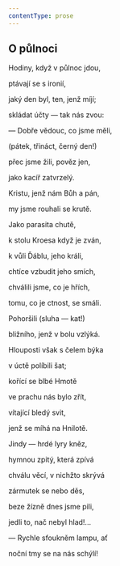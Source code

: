 ```yaml
---
contentType: prose
---
```


## O půlnoci

Hodiny, když v půlnoc jdou,

ptávají se s ironií,

jaký den byl, ten, jenž míjí;

skládat účty — tak nás zvou:

— Dobře vědouc, co jsme měli,

(pátek, třináct, černý den!)

přec jsme žili, pověz jen,

jako kacíř zatvrzelý.

Kristu, jenž nám Bůh a pán,

my jsme rouhali se krutě.

Jako parasita chutě,

k stolu Kroesa když je zván,

k vůli Ďáblu, jeho králi,

chtíce vzbudit jeho smích,

chválili jsme, co je hřích,

tomu, co je ctnost, se smáli.

Pohoršili (sluha — kat!)

bližního, jenž v bolu vzlýká.

Hlouposti však s čelem býka

v úctě políbili šat;

kořící se blbé Hmotě

ve prachu nás bylo zřít,

vítající bledý svit,

jenž se míhá na Hnilotě.

Jindy — hrdé lyry kněz,

hymnou zpitý, která zpívá

chválu věcí, v nichžto skrývá

zármutek se nebo děs,

beze žízně dnes jsme pili,

jedli to, nač nebyl hlad!...

— Rychle sfoukněm lampu, ať

noční tmy se na nás schýlí!
